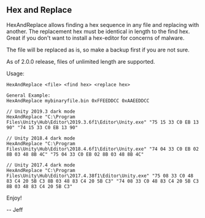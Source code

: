 ﻿## Hex and Replace

HexAndReplace allows finding a hex sequence in any file and replacing with another. The replacement hex must be identical in length to the find hex. Great if you don't want to install a hex-editor for concerns of malware.

The file will be replaced as is, so make a backup first if you are not sure.

As of 2.0.0 release, files of unlimited length are supported.

Usage:

```
HexAndReplace <file> <find hex> <replace hex>

General Example:
HexAndReplace mybinaryfile.bin 0xFFEEDDCC 0xAAEEDDCC

// Unity 2019.3 dark mode
HexAndReplace "C:\Program Files\Unity\Hub\Editor\2019.3.6f1\Editor\Unity.exe" "75 15 33 C0 EB 13 90" "74 15 33 C0 EB 13 90"

// Unity 2018.4 dark mode
HexAndReplace "C:\Program Files\Unity\Hub\Editor\2018.4.6f1\Editor\Unity.exe" "74 04 33 C0 EB 02 8B 03 48 8B 4C" "75 04 33 C0 EB 02 8B 03 48 8B 4C"

// Unity 2017.4 dark mode
HexAndReplace "C:\Program Files\Unity\Hub\Editor\2017.4.38f1\Editor\Unity.exe" "75 08 33 C0 48 83 C4 20 5B C3 8B 03 48 83 C4 20 5B C3" "74 08 33 C0 48 83 C4 20 5B C3 8B 03 48 83 C4 20 5B C3"
```

Enjoy!

-- Jeff
